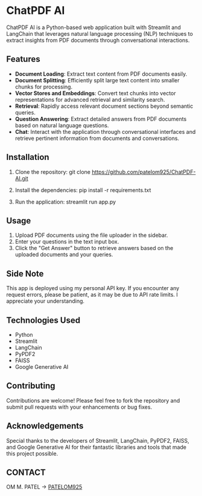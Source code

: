 # ChatPDF AI

ChatPDF AI is a Python-based web application built with Streamlit and LangChain that leverages natural language processing (NLP) techniques to extract insights from PDF documents through conversational interactions. 
 
## Features

- **Document Loading**: Extract text content from PDF documents easily.
- **Document Splitting**: Efficiently split large text content into smaller chunks for processing.
- **Vector Stores and Embeddings**: Convert text chunks into vector representations for advanced retrieval and similarity search. 
- **Retrieval**: Rapidly access relevant document sections beyond semantic queries.
- **Question Answering**: Extract detailed answers from PDF documents based on natural language questions.
- **Chat**: Interact with the application through conversational interfaces and retrieve pertinent information from documents and conversations.

## Installation

1. Clone the repository:
git clone https://github.com/patelom925/ChatPDF-AI.git

2. Install the dependencies:
pip install -r requirements.txt

3. Run the application:
streamlit run app.py


## Usage

1. Upload PDF documents using the file uploader in the sidebar.
2. Enter your questions in the text input box.
3. Click the "Get Answer" button to retrieve answers based on the uploaded documents and your queries.

## Side Note
This app is deployed using my personal API key. 
If you encounter any request errors, please be patient, as it may be due to API rate limits. 
I appreciate your understanding.

## Technologies Used

- Python
- Streamlit
- LangChain
- PyPDF2
- FAISS
- Google Generative AI

## Contributing

Contributions are welcome! Please feel free to fork the repository and submit pull requests with your enhancements or bug fixes.

## Acknowledgements

Special thanks to the developers of Streamlit, LangChain, PyPDF2, FAISS, and Google Generative AI 
for their fantastic libraries and tools that made this project possible.

## CONTACT
OM M. PATEL → [PATELOM925](https://github.com/PATELOM925)
